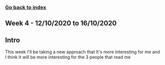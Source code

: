 ### [Go back to index](https://luis-valdez.github.io/Learning-Journal/)

## Week 4 - 12/10/2020 to 16/10/2020

## Intro
This week I'll be taking a new approach that It's more interesting for me and I think it will be more interesting for the 3 people that read me
